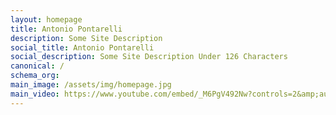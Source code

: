 ```yaml
---
layout: homepage
title: Antonio Pontarelli
description: Some Site Description
social_title: Antonio Pontarelli
social_description: Some Site Description Under 126 Characters
canonical: / 
schema_org:
main_image: /assets/img/homepage.jpg
main_video: https://www.youtube.com/embed/_M6PgV492Nw?controls=2&amp;autohide=1
---
```

